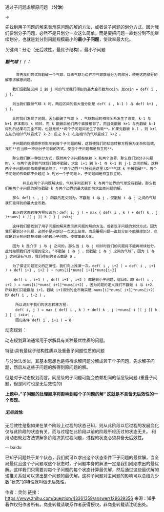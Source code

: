 





通过子问题求解原问题 （**分治**）

→

先找到用子问题的解来表示原问题的解的方法，或者说子问题的划分方式。因为我们要划分子问题，必然不是只划分一次这么简单。而是要把问题一直划分到不能继续划分，也就是划分到问题规模最小的**最小子问题**，使效率最大化。



关键词：分治（无后效性，最优子结构），最小子问题



##### 戳气球！！：

```
	 首先我们尝试每戳破一个气球，以该气球为边界将气球数组分为两部分，使用这两部分的解来求解原问题。

　　我们设戳破区间 i 到 j 间的气球我们得到的最大金币数为coin。及coin = def( i , j )。

　　则当我们戳破气球 k 时，两边区间的最大值分别是 def( i , k-1 ) 与 def( k+1 , j )。

　　此时我们发现了问题，因为戳破了气球 k ，气球数组的相邻关系发生了改变，k-1 与 k+1 原本都与 k 相邻，而 k 戳破后他们两个直接相邻了。而且先戳破 k+1 与先戳破 k-1 得到的结果将完全不同，也就是说**两个子问题间发生了依赖**。如果先戳破 k-1 ，则 k+1 左边的相邻气球变成了 k-2；反之 k-1 右边相邻的气球变成了 k+2 。

　　子问题的处理顺序将影响到每个子问题的解，这将使我们的状态转移方程极为复杂和低效，我们**应当换一种划分子问题的方式，使每个子问题都是独立的**。

　　那么我们换一种划分方式，既然两个子问题都依赖 k 和两个边界，那么我们划分子问题时，k 与两个边界的气球我们都不戳破，求出 i+1 到 k-1 与 k+1 到 j-1 之间的解。这样两个子问题间的依赖便被消除了，**两个边界**(特别是这里)及**气球 k 不被戳破**，两个子问题的依赖都不会越过 k 到另一个子问题上，子问题间是相互独立的。

		并且在两个子问题解决后，气球序列还剩下 k 与两个边界的气球没有戳破，那么我们用两个子问题的解与戳破 k 与两个边界的最大值即可求出原问题的解。

　　那么 def( i , j ) 函数的定义则为，不戳破 i 与 j ，仅戳破 i 与 j 之间的气球我们能得到的最大金币数。

　　真正的状态转移方程应该为：def( i, j ) = max { def( i , k ) + def( k , j )+nums[ i ][ j ][ k ] } | i<k<j

　　这样我们便找到了用子问题的解来表示原问题的解的方法，或者说子问题的划分方式。因为我们要划分子问题，必然不是只划分一次这么简单。而是要把问题一直划分到不能继续划分，也就是划分到问题规模最小的最小子问题，使效率最大化。

　　因为 k 是介于 i 与 j 之间的，那么当 i 与 j 相邻时我们的问题将不能再继续划分。此时按照我们对问题的定义，“不戳破 i 与 j ，仅戳破 i 与 j 之间的气球”，因为 i 与 j 之间没有气球，我们得到的金币数是 0 。

　　为了保证问题定义的正确性，我们向上推演一次。def( i , i+2 ) = def( i , i+1 ) + def( i+1 , i+2 ) + nums[i]*nums[ i+1]*nums[i+2]

    def( i , i+1 ) , def( i+1 , i+2 ) 都是最小子问题，返回0。即 def( i , i+2 ) = nums[i]*nums[ i+1]*nums[i+2] 。因为问题的定义我们不戳破 i 与 i+2，所以我们只能戳破 i+1，戳破 i+1得到的金币确实是 nums[i]*nums[ i+1]*nums[i+2] 即 def( i , i+2 ) 。

　   所以说对于我们的状态转移方程: 
　   def( i, j ) = max { def( i , k ) + def( k , j )+nums[ i ][ j ][ k ] } | i<k<j ，
　   回归条件 def( i , i+1 ) = 0 

```



动态规划：

动态规划算法通常用于求解具有某种最优性质的问题。

特征:具有最优子结构性质以及重叠子问题性质的问题

与分治法类似，其基本思想也是将待求解问题分解成若干个子问题，先求解子问题，然后从这些子问题的解得到原问题的解。

但是对于动态规划而言，同层级的子问题可能会依赖相同的低层级问题.(重叠子问题，但是同时也是无后效性的)

**上题中，”子问题的处理顺序将影响到每个子问题的解“ 这就是不具备无后效性的一个表现。**



##### 无后效性:

无后效性是指如果在某个阶段上过程的状态已知，则从此阶段以后过程的发展变化仅与此阶段的状态有关，而与过程在此阶段以前的阶段所经历过的状态无关。 利用动态规划方法求解多阶段决策过程问题，过程的状态必须具备无后效性。

-- baidu

已知子问题处于某个状态，我们就可以求出这个状态条件下子问题的最优解，当全局最优且这个子问题取这个状态时，子问题本身的解法一定是我们刚刚求出的最优解。这样我们只需要对每个子问题的每个状态计算最优解，然后通过这些最优解的递推关系就可以求出整个问题的最优解。这种子问题对主问题的影响可以总结为少数“状态”的特性就叫做无后效性，

作者：灵剑
链接：https://www.zhihu.com/question/43361359/answer/129639356
来源：知乎
著作权归作者所有。商业转载请联系作者获得授权，非商业转载请注明出处。

